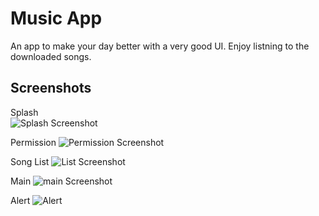 
# Music App

An app to make your day better with a very good UI. Enjoy listning to the downloaded songs. 


## Screenshots
Splash  
![Splash Screenshot](https://github.com/Kshitijkumar15/Music/blob/main/Splashscreen.jpg)

Permission 
![Permission Screenshot](https://github.com/Kshitijkumar15/Music/blob/main/Permission.png)

Song List 
![List Screenshot](https://github.com/Kshitijkumar15/Music/blob/main/Songlist.jpg)

Main 
![main Screenshot](https://github.com/Kshitijkumar15/Music/blob/main/MainPage.jpg)

Alert
![Alert](https://github.com/Kshitijkumar15/Music/blob/main/Quit.jpg)



